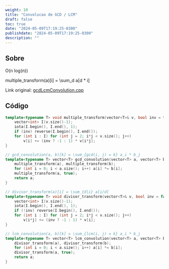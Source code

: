 ```yaml
---
weight: 10
title: "Convolucao de GCD / LCM"
draft: false
toc: true
date: "2024-05-09T17:19:25-0300"
publishdate: "2024-05-09T17:19:25-0300"
description: ""
---
```


## Sobre
 O(n log(n))



 multiple_transform(a)[i] = \sum_d a[d * i]

Link original: [gcdLcmConvolution.cpp](https://github.com/brunomaletta/Biblioteca/tree/master/Codigo/Matematica/gcdLcmConvolution.cpp)

## Código
```cpp
template<typename T> void multiple_transform(vector<T>& v, bool inv = false) {
	vector<int> I(v.size()-1);
	iota(I.begin(), I.end(), 1);
	if (inv) reverse(I.begin(), I.end());
	for (int i : I) for (int j = 2; i*j < v.size(); j++)
		v[i] += (inv ? -1 : 1) * v[i*j];
}

// gcd_convolution(a, b)[k] = \sum_{gcd(i, j) = k} a_i * b_j
template<typename T> vector<T> gcd_convolution(vector<T> a, vector<T> b) {
	multiple_transform(a), multiple_transform(b);
	for (int i = 0; i < a.size(); i++) a[i] *= b[i];
	multiple_transform(a, true);
	return a;
}

// divisor_transform(a)[i] = \sum_{d|i} a[i/d]
template<typename T> void divisor_transform(vector<T>& v, bool inv = false) {
	vector<int> I(v.size()-1);
	iota(I.begin(), I.end(), 1);
	if (!inv) reverse(I.begin(), I.end());
	for (int i : I) for (int j = 2; i*j < v.size(); j++)
		v[i*j] += (inv ? -1 : 1) * v[i];
}

// lcm_convolution(a, b)[k] = \sum_{lcm(i, j) = k} a_i * b_j
template<typename T> vector<T> lcm_convolution(vector<T> a, vector<T> b) {
	divisor_transform(a), divisor_transform(b);
	for (int i = 0; i < a.size(); i++) a[i] *= b[i];
	divisor_transform(a, true);
	return a;
}
```
